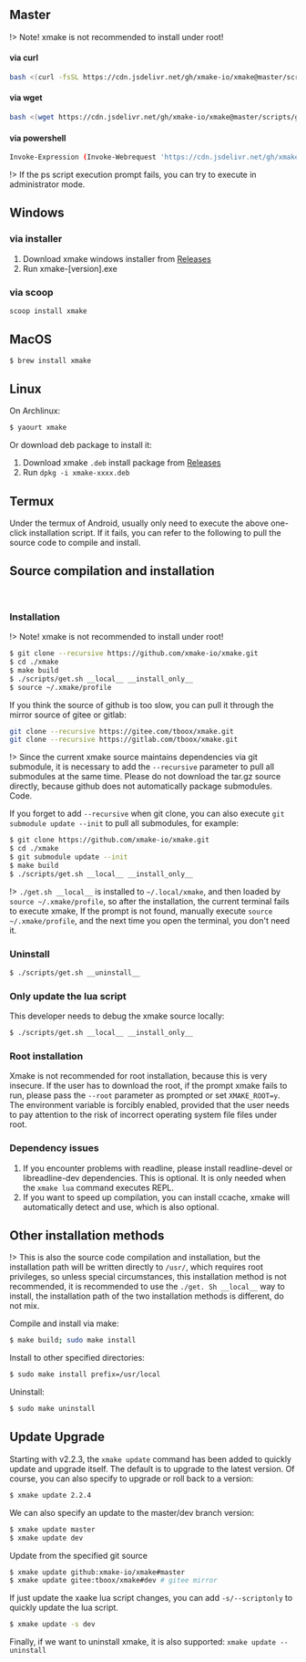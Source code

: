 ## Master

!> Note! xmake is not recommended to install under root!

#### via curl

```bash
bash <(curl -fsSL https://cdn.jsdelivr.net/gh/xmake-io/xmake@master/scripts/get.sh)
```

#### via wget

```bash
bash <(wget https://cdn.jsdelivr.net/gh/xmake-io/xmake@master/scripts/get.sh -O -)
```

#### via powershell

```bash
Invoke-Expression (Invoke-Webrequest 'https://cdn.jsdelivr.net/gh/xmake-io/xmake@master/scripts/get.ps1' -UseBasicParsing).Content
```

!> If the ps script execution prompt fails, you can try to execute in administrator mode.

## Windows

### via installer

1. Download xmake windows installer from [Releases](https://github.com/xmake-io/xmake/releases)
2. Run xmake-[version].exe

### via scoop

```bash
scoop install xmake
```

## MacOS

```bash
$ brew install xmake
```

## Linux

On Archlinux:

```bash
$ yaourt xmake
```

Or download deb package to install it:

1. Download xmake `.deb` install package from [Releases](https://github.com/xmake-io/xmake/releases) 
2. Run `dpkg -i xmake-xxxx.deb`

## Termux

Under the termux of Android, usually only need to execute the above one-click installation script. If it fails, you can refer to the following to pull the source code to compile and install.

## Source compilation and installation
 
### Installation

!> Note! xmake is not recommended to install under root!

```bash
$ git clone --recursive https://github.com/xmake-io/xmake.git
$ cd ./xmake
$ make build
$ ./scripts/get.sh __local__ __install_only__
$ source ~/.xmake/profile
```

If you think the source of github is too slow, you can pull it through the mirror source of gitee or gitlab: 

```bash
git clone --recursive https://gitee.com/tboox/xmake.git
git clone --recursive https://gitlab.com/tboox/xmake.git
```

!> Since the current xmake source maintains dependencies via git submodule, it is necessary to add the `--recursive` parameter to pull all submodules at the same time. Please do not download the tar.gz source directly, because github does not automatically package submodules. Code.

If you forget to add `--recursive` when git clone, you can also execute `git submodule update --init` to pull all submodules, for example:

```bash
$ git clone https://github.com/xmake-io/xmake.git
$ cd ./xmake
$ git submodule update --init
$ make build
$ ./scripts/get.sh __local__ __install_only__
```

!> `./get.sh __local__` is installed to `~/.local/xmake`, and then loaded by `source ~/.xmake/profile`, so after the installation, the current terminal fails to execute xmake, If the prompt is not found, manually execute `source ~/.xmake/profile`, and the next time you open the terminal, you don't need it.

### Uninstall

```bash
$ ./scripts/get.sh __uninstall__
```

### Only update the lua script

This developer needs to debug the xmake source locally:

```bash
$ ./scripts/get.sh __local__ __install_only__
```

### Root installation

Xmake is not recommended for root installation, because this is very insecure. If the user has to download the root, if the prompt xmake fails to run, please pass the `--root` parameter as prompted or set `XMAKE_ROOT=y`. The environment variable is forcibly enabled, provided that the user needs to pay attention to the risk of incorrect operating system file files under root.

### Dependency issues

1. If you encounter problems with readline, please install readline-devel or libreadline-dev dependencies. This is optional. It is only needed when the `xmake lua` command executes REPL.
2. If you want to speed up compilation, you can install ccache, xmake will automatically detect and use, which is also optional.

## Other installation methods

!> This is also the source code compilation and installation, but the installation path will be written directly to `/usr/`, which requires root privileges, so unless special circumstances, this installation method is not recommended, it is recommended to use the `./get. Sh __local__` way to install, the installation path of the two installation methods is different, do not mix.

Compile and install via make:

```bash
$ make build; sudo make install
```

Install to other specified directories:

```bash
$ sudo make install prefix=/usr/local
```

Uninstall:

```bash
$ sudo make uninstall
```

## Update Upgrade

Starting with v2.2.3, the `xmake update` command has been added to quickly update and upgrade itself. The default is to upgrade to the latest version. Of course, you can also specify to upgrade or roll back to a version:

```bash
$ xmake update 2.2.4
```

We can also specify an update to the master/dev branch version:

```bash
$ xmake update master
$ xmake update dev
```

Update from the specified git source

```bash
$ xmake update github:xmake-io/xmake#master
$ xmake update gitee:tboox/xmake#dev # gitee mirror
```

If just update the xaake lua script changes, you can add `-s/--scriptonly` to quickly update the lua script.

```bash
$ xmake update -s dev
```

Finally, if we want to uninstall xmake, it is also supported: `xmake update --uninstall`


